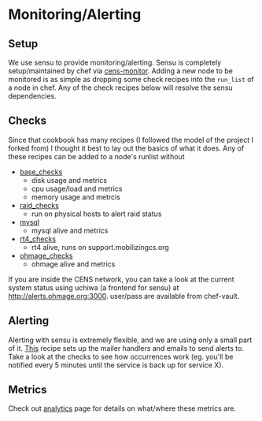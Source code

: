 Monitoring/Alerting
========

Setup
---------

We use sensu to provide monitoring/alerting. Sensu is completely setup/maintained by chef via [cens-monitor](https://github.com/mobilizingcs-ops/chef-cens-monitor). Adding a new node to be monitored is as simple as dropping some check recipes into the `run_list` of a node in chef.  Any of the check recipes below will resolve the sensu dependencies.

Checks
-----------------

Since that cookbook has many recipes (I followed the model of the project I forked from) I thought it best to lay out the basics of what it does. Any of these recipes can be added to a node's runlist without 

  * [base_checks](https://github.com/mobilizingcs-ops/chef-cens-monitor/blob/master/recipes/base_checks.rb)
    * disk usage and metrics
    * cpu usage/load and metrics
    * memory usage and metrcis
  * [raid_checks](https://github.com/mobilizingcs-ops/chef-cens-monitor/blob/master/recipes/raid_checks.rb)
    * run on physical hosts to alert raid status
  * [mysql](https://github.com/mobilizingcs-ops/chef-cens-monitor/blob/master/recipes/mysql.rb)
    * mysql alive and metrics
  * [rt4_checks](https://github.com/mobilizingcs-ops/chef-cens-monitor/blob/master/recipes/rt4_checks.rb)
    * rt4 alive, runs on support.mobilizingcs.org
  * [ohmage_checks](https://github.com/mobilizingcs-ops/chef-cens-monitor/blob/master/recipes/ohmage_checks.rb)
    * ohmage alive and metrics

If you are inside the CENS network, you can take a look at the current system status using uchiwa (a frontend for sensu) at http://alerts.ohmage.org:3000. user/pass are available from chef-vault.

Alerting
---------

Alerting with sensu is extremely flexible, and we are using only a small part of it.  [This](https://github.com/mobilizingcs-ops/chef-cens-monitor/blob/master/recipes/_mailer_handler.rb) recipe sets up the mailer handlers and emails to send alerts to.  Take a look at the checks to see how occurrences work (eg. you'll be notified every 5 minutes until the service is back up for service X).

Metrics
--------

Check out [analytics](analytics.md) page for details on what/where these metrics are.